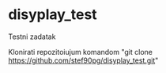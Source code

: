 # disyplay_test

Testni zadatak

Klonirati repozitoiujum komandom "git clone https://github.com/stef90pg/disyplay_test.git"
